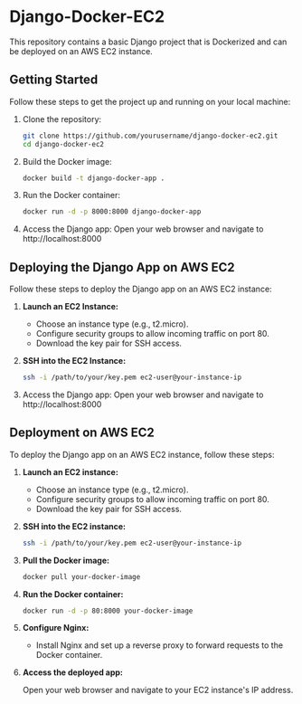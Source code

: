# Django-Docker-EC2


This repository contains a basic Django project that is Dockerized and can be deployed on an AWS EC2 instance.

## Getting Started

Follow these steps to get the project up and running on your local machine:

1. Clone the repository:
   ```bash
   git clone https://github.com/yourusername/django-docker-ec2.git
   cd django-docker-ec2
   ```
2. Build the Docker image:
   ```bash
   docker build -t django-docker-app .
   ```
3. Run the Docker container:
   ```bash
   docker run -d -p 8000:8000 django-docker-app
   ```

4. Access the Django app:
Open your web browser and navigate to http://localhost:8000

## Deploying the Django App on AWS EC2

Follow these steps to deploy the Django app on an AWS EC2 instance:

1. **Launch an EC2 Instance:**

   - Choose an instance type (e.g., t2.micro).
   - Configure security groups to allow incoming traffic on port 80.
   - Download the key pair for SSH access.

2. **SSH into the EC2 Instance:**

   ```bash
   ssh -i /path/to/your/key.pem ec2-user@your-instance-ip
   ```
3. Access the Django app:
Open your web browser and navigate to http://localhost:8000

## Deployment on AWS EC2

To deploy the Django app on an AWS EC2 instance, follow these steps:

1. **Launch an EC2 instance:**

    - Choose an instance type (e.g., t2.micro).
    - Configure security groups to allow incoming traffic on port 80.
    - Download the key pair for SSH access.

2. **SSH into the EC2 instance:**

    ```bash
    ssh -i /path/to/your/key.pem ec2-user@your-instance-ip
    ```

3. **Pull the Docker image:**

    ```bash
    docker pull your-docker-image
    ```

4. **Run the Docker container:**

    ```bash
    docker run -d -p 80:8000 your-docker-image
    ```

5. **Configure Nginx:**

    - Install Nginx and set up a reverse proxy to forward requests to the Docker container.

6. **Access the deployed app:**

    Open your web browser and navigate to your EC2 instance's IP address.
